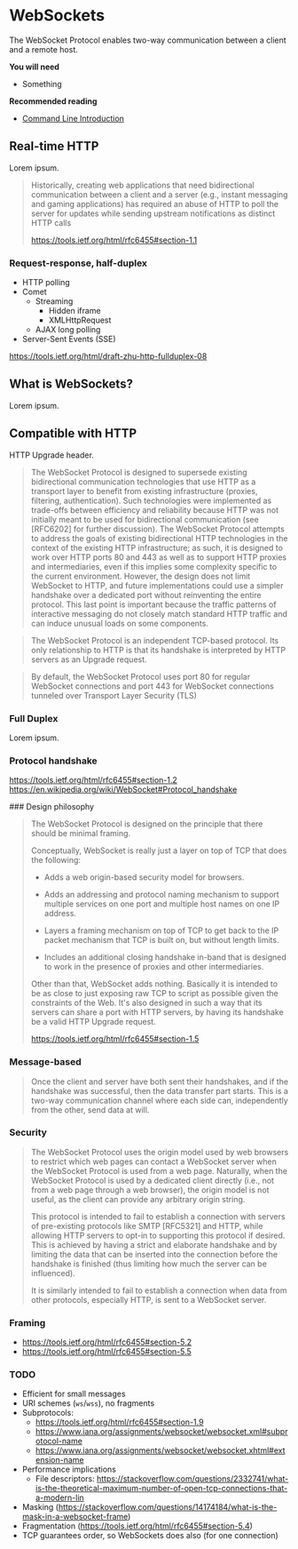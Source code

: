 # WebSockets

The WebSocket Protocol enables two-way communication between a client and a
remote host.

**You will need**

* Something

**Recommended reading**

* [Command Line Introduction](../cli/)

<!-- START doctoc -->
<!-- END doctoc -->



## Real-time HTTP

Lorem ipsum.

> Historically, creating web applications that need bidirectional communication
> between a client and a server (e.g., instant messaging and gaming
> applications) has required an abuse of HTTP to poll the server for updates
> while sending upstream notifications as distinct HTTP calls
>
> https://tools.ietf.org/html/rfc6455#section-1.1

### Request-response, half-duplex

* HTTP polling
* Comet
  * Streaming
    * Hidden iframe
    * XMLHttpRequest
  * AJAX long polling
* Server-Sent Events (SSE)

https://tools.ietf.org/html/draft-zhu-http-fullduplex-08



## What is WebSockets?

Lorem ipsum.

## Compatible with HTTP

HTTP Upgrade header.

> The WebSocket Protocol is designed to supersede existing bidirectional
> communication technologies that use HTTP as a transport layer to benefit from
> existing infrastructure (proxies, filtering, authentication).  Such
> technologies were implemented as trade-offs between efficiency and reliability
> because HTTP was not initially meant to be used for bidirectional
> communication (see [RFC6202] for further discussion).  The WebSocket Protocol
> attempts to address the goals of existing bidirectional HTTP technologies in
> the context of the existing HTTP infrastructure; as such, it is designed to
> work over HTTP ports 80 and 443 as well as to support HTTP proxies and
> intermediaries, even if this implies some complexity specific to the current
> environment.  However, the design does not limit WebSocket to HTTP, and future
> implementations could use a simpler handshake over a dedicated port without
> reinventing the entire protocol.  This last point is important because the
> traffic patterns of interactive messaging do not closely match standard HTTP
> traffic and can induce unusual loads on some components.

> The WebSocket Protocol is an independent TCP-based protocol.  Its only
> relationship to HTTP is that its handshake is interpreted by HTTP servers as
> an Upgrade request.

> By default, the WebSocket Protocol uses port 80 for regular WebSocket
> connections and port 443 for WebSocket connections tunneled over Transport
> Layer Security (TLS)

### Full Duplex

Lorem ipsum.

### Protocol handshake

https://tools.ietf.org/html/rfc6455#section-1.2
https://en.wikipedia.org/wiki/WebSocket#Protocol_handshake

### Design philosophy

> The WebSocket Protocol is designed on the principle that there should be
> minimal framing.
>
> Conceptually, WebSocket is really just a layer on top of TCP that does the
> following:
>
> * Adds a web origin-based security model for browsers.
>
> * Adds an addressing and protocol naming mechanism to support multiple
>   services on one port and multiple host names on one IP address.
>
> * Layers a framing mechanism on top of TCP to get back to the IP
>   packet mechanism that TCP is built on, but without length limits.
>
> * Includes an additional closing handshake in-band that is designed to work in
>   the presence of proxies and other intermediaries.
>
> Other than that, WebSocket adds nothing.  Basically it is intended to be as
> close to just exposing raw TCP to script as possible given the constraints of
> the Web.  It's also designed in such a way that its servers can share a port
> with HTTP servers, by having its handshake be a valid HTTP Upgrade request.
>
> https://tools.ietf.org/html/rfc6455#section-1.5

### Message-based

> Once the client and server have both sent their handshakes, and if the
> handshake was successful, then the data transfer part starts. This is a
> two-way communication channel where each side can, independently from the
> other, send data at will.

### Security

> The WebSocket Protocol uses the origin model used by web browsers to restrict
> which web pages can contact a WebSocket server when the WebSocket Protocol is
> used from a web page.  Naturally, when the WebSocket Protocol is used by a
> dedicated client directly (i.e., not from a web page through a web browser),
> the origin model is not useful, as the client can provide any arbitrary origin
> string.
>
> This protocol is intended to fail to establish a connection with servers of
> pre-existing protocols like SMTP [RFC5321] and HTTP, while allowing HTTP
> servers to opt-in to supporting this protocol if desired.  This is achieved by
> having a strict and elaborate handshake and by limiting the data that can be
> inserted into the connection before the handshake is finished (thus limiting
> how much the server can be influenced).
>
> It is similarly intended to fail to establish a connection when data from
> other protocols, especially HTTP, is sent to a WebSocket server.

### Framing

* https://tools.ietf.org/html/rfc6455#section-5.2
* https://tools.ietf.org/html/rfc6455#section-5.5

### TODO

* Efficient for small messages
* URI schemes (`ws`/`wss`), no fragments
* Subprotocols:
  * https://tools.ietf.org/html/rfc6455#section-1.9
  * https://www.iana.org/assignments/websocket/websocket.xml#subprotocol-name
  * https://www.iana.org/assignments/websocket/websocket.xhtml#extension-name
* Performance implications
  * File descriptors: https://stackoverflow.com/questions/2332741/what-is-the-theoretical-maximum-number-of-open-tcp-connections-that-a-modern-lin
* Masking (https://stackoverflow.com/questions/14174184/what-is-the-mask-in-a-websocket-frame)
* Fragmentation (https://tools.ietf.org/html/rfc6455#section-5.4)
* TCP guarantees order, so WebSockets does also (for one connection)